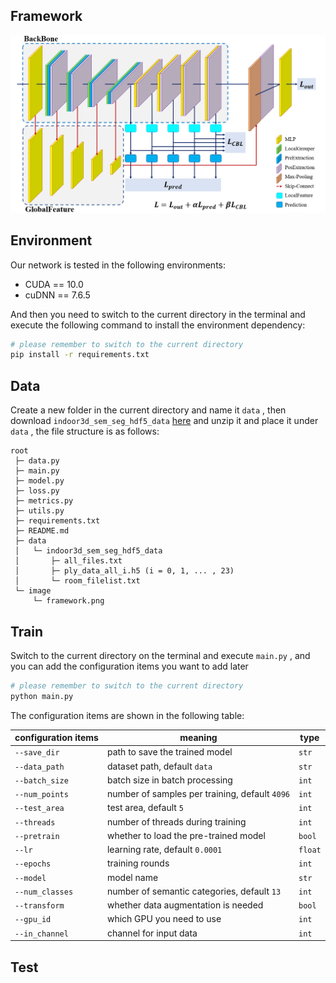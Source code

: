 ## Framework

![framework](./image/framework.png)



## Environment

Our network is tested in the following environments:

* CUDA == 10.0
* cuDNN == 7.6.5

And then you need to switch to the current directory in the terminal and execute the following command to install the environment dependency:

```bash
# please remember to switch to the current directory
pip install -r requirements.txt
```



## Data

Create a new folder in the current directory and name it `data` , then download `indoor3d_sem_seg_hdf5_data`  [here](https://shapenet.cs.stanford.edu/media/indoor3d_sem_seg_hdf5_data.zip) and unzip it and place it under `data` , the file structure is as follows:

```
root
 ├─ data.py
 ├─ main.py
 ├─ model.py
 ├─ loss.py
 ├─ metrics.py
 ├─ utils.py
 ├─ requirements.txt
 ├─ README.md
 ├─ data
 │   └─ indoor3d_sem_seg_hdf5_data
 │       ├─ all_files.txt
 │       ├─ ply_data_all_i.h5 (i = 0, 1, ... , 23)
 │       └─ room_filelist.txt
 └─ image
     └─ framework.png
```



## Train

Switch to the current directory on the terminal and execute `main.py` , and you can add the configuration items you want to add later

```bash
# please remember to switch to the current directory
python main.py
```

The configuration items are shown in the following table:

| configuration items | meaning                                        | type    |
| ------------------- | ---------------------------------------------- | ------- |
| `--save_dir`        | path to save the trained model                 | `str`   |
| `--data_path`       | dataset path, default `data`                   | `str`   |
| `--batch_size`      | batch size in batch processing                 | `int`   |
| `--num_points`      | number of samples per training, default `4096` | `int`   |
| `--test_area`       | test area, default `5`                         | `int`   |
| `--threads`         | number of threads during training              | `int`   |
| `--pretrain`        | whether to load the pre-trained model          | `bool`  |
| `--lr`              | learning rate, default `0.0001`                | `float` |
| `--epochs`          | training rounds                                | `int`   |
| `--model`           | model name                                     | `str`   |
| `--num_classes`     | number of semantic categories, default `13`    | `int`   |
| `--transform`       | whether data augmentation is needed            | `bool`  |
| `--gpu_id`          | which GPU you need to use                      | `int`   |
| `--in_channel`      | channel for input data                         | `int`   |



## Test

